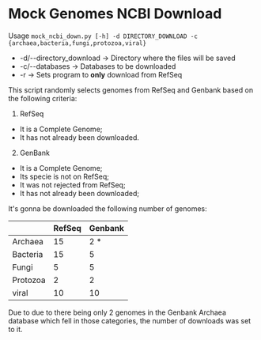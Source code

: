 # Mock Genomes NCBI Download

Usage
    `mock_ncbi_down.py [-h] -d DIRECTORY_DOWNLOAD -c {archaea,bacteria,fungi,protozoa,viral}`
* -d/--directory_download -> Directory where the files will be saved
* -c/--databases -> Databases to be downloaded
* -r -> Sets program to **only** download from RefSeq

This script randomly selects genomes from RefSeq and Genbank based on the following criteria:
1. RefSeq
* It is a Complete Genome;
* It has not already been downloaded.
2. GenBank
* It is a Complete Genome;
* Its specie is not on RefSeq;
* It was not rejected from RefSeq;
* It has not already been downloaded;

It's gonna be downloaded the following number of genomes:

|          | RefSeq | Genbank |
|----------|--------|---------|
| Archaea  |   15   |   2 *   |
| Bacteria |   15   |    5    |
| Fungi    |    5   |    5    |
| Protozoa |    2   |    2    |
| viral    |   10   |    10   |

Due to due to there being only 2 genomes in the Genbank Archaea database which fell in those categories, the number of downloads was set to it.
